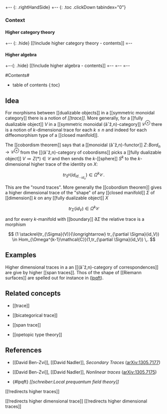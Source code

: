 
+-- {: .rightHandSide}
+-- {: .toc .clickDown tabindex="0"}
### Context
#### Higher category theory
+-- {: .hide}
[[!include higher category theory - contents]]
=--
#### Higher algebra
+--{: .hide}
[[!include higher algebra - contents]]
=--
=--
=--


#Contents#
* table of contents
{:toc}

## Idea

For morphisms between [[dualizable objects]] in a [[symmetric monoidal category]] there is a notion of _[[trace]]_. More generally, for a [[fully dualizable object]] $V$ in a [[symmetric monoidal (âˆž,n)-category]] $\mathcal{C}^\otimes$ there is a notion of $k$-dimensional trace for each $k \leq n$ and indeed for each diffeomorphism type of a [[closed manifold]].

The [[cobordism theorem]] says that a [[monoidal (âˆž,n)-functor]] $Z \colon Bord_n \to \mathcal{C}^\otimes$ from the [[(âˆž,n)-category of cobordisms]] picks a [[fully dualizable object]] $V \coloneqq Z(\ast) \in \mathcal{C}$ and then sends the $k$-[[sphere]] $S^k$ to the $k$-dimensional higher trace of the identity on $X$:

$$
  tr_{S^k}(id_{id_{ \cdots id_V}}) \in \Omega^k \mathcal{C}
  \,.
$$


This are the "round traces". More generally the [[cobordism theorem]] gives a higher dimensional trace of the "shape" of any [[closed manifold]] $\Sigma$ of [[dimension]] $k$ on any [[fully dualizable object]] $X$

$$
  tr_{\Sigma}(id_V) \in \Omega^k \mathcal{C}
$$

and for every $k$-manifold with [[boundary]] $\partial \Sigma$ the relative trace is a morphism

$$
  (1 \stackrel{tr_{\Sigma}(V)}{\longrightarrow} tr_{\partial \Sigma}(id_V))
  \in 
  Hom_{\Omega^{k-1}\mathcal{C}}(1,tr_{\partial \Sigma}(id_V))
  \,.
$$

## Examples

Higher dimensional traces in a an [[(âˆž,n)-category of correspondences]] are give by higher [[span traces]]. Thos of the shape of [[Riemann surfaces]] are spelled out for instance in ([lpqft](#lpqft)).

## Related concepts

* [[trace]]

* [[bicategorical trace]]

* [[span trace]]

* [[opetopic type theory]]

## References

* [[David Ben-Zvi]], [[David Nadler]], _Secondary Traces_ ([arXiv:1305.7177](http://arxiv.org/abs/1305.7177))

* [[David Ben-Zvi]], [[David Nadler]], _Nonlinear traces_ ([arXiv:1305.7175](http://arxiv.org/abs/1305.7175))

* {#lpqft} _[[schreiber:Local prequantum field theory]]_

[[!redirects higher traces]]

[[!redirects higher dimensional trace]]
[[!redirects higher dimensional traces]]

